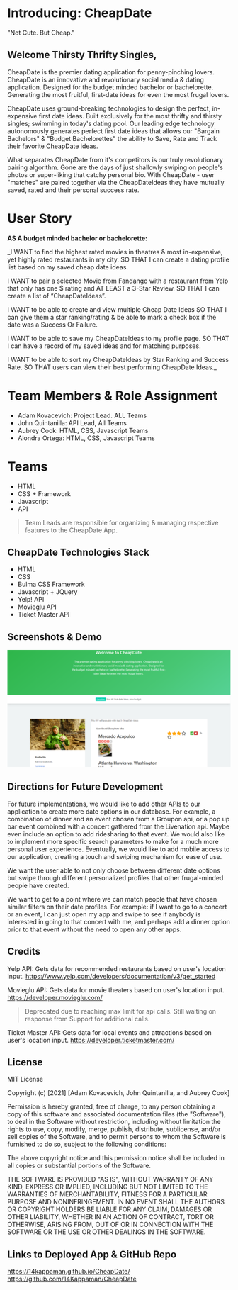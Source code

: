 # Introducing: CheapDate
"Not Cute. But Cheap."

## Welcome Thirsty Thrifty Singles, 

CheapDate is the premier dating application for penny-pinching lovers. CheapDate is an innovative and revolutionary social media & dating application. Designed for the budget minded bachelor or bachelorette.  Generating the most fruitful, first-date ideas for even the most frugal lovers.

CheapDate uses ground-breaking technologies to design the perfect, in-expensive first date ideas. Built exclusively for the most thrifty and thirsty singles; swimming in today's dating pool. Our leading edge technology autonomously generates perfect first date ideas that allows our "Bargain Bachelors" & "Budget Bachelorettes" the ability to Save, Rate and Track their favorite CheapDate ideas.   

What separates CheapDate from it's competitors is our truly revolutionary pairing algorithm. Gone are the days of just shallowly swiping on people's photos or super-liking that catchy personal bio. With CheapDate - user "matches" are paired together via the CheapDateIdeas they have mutually saved, rated and their personal success rate.

# User Story
**AS A budget minded bachelor or bachelorette:**

_I WANT to find the highest rated movies in theatres & most in-expensive, yet highly rated restaurants in my city. 
SO THAT I can create a dating profile list based on my saved cheap date ideas. 

I WANT to pair a selected Movie from Fandango with a restaurant from Yelp that only has one $ rating and AT LEAST a 3-Star Review.
SO THAT I can create a list of “CheapDateIdeas”.

I WANT to be able to create and view multiple Cheap Date Ideas 
SO THAT I can give them a star ranking/rating & be able to mark a check box if the date was a Success Or Failure.

I WANT to be able to save my CheapDateIdeas to my profile page.
SO THAT I can have a record of my saved ideas and for matching purposes. 

I WANT to be able to sort my CheapDateIdeas by Star Ranking and Success Rate.
SO THAT users can view their best performing CheapDate Ideas._ 

# Team Members & Role Assignment

- Adam Kovacevich: Project Lead. ALL Teams
- John Quintanilla: API Lead, All Teams
- Aubrey Cook: HTML, CSS, Javascript Teams
- Alondra Ortega: HTML, CSS, Javascript Teams

# Teams
- HTML
- CSS + Framework
- Javascript
- API
>Team Leads are responsible for organizing & managing respective features to the CheapDate App.

## CheapDate Technologies Stack
- HTML
- CSS
- Bulma CSS Framework
- Javascript + JQuery
- Yelp! API
- Movieglu API
- Ticket Master API

## Screenshots & Demo
![CheapDateScreenShot](./assets/images/CheapDateScreen2.png)
## Directions for Future Development
For future implementations, we would like to add other APIs to our application to create more date options in our database. For example, a combination of dinner and an event chosen from a Groupon api, or a pop up bar event combined with
a concert gathered from the Livenation api. Maybe even include an option to add ridesharing to that event.
We would also like to implement more specific search parameters to make for a much more personal user experience. 
Eventually, we would like to add mobile access to our application, creating a touch and swiping mechanism for ease of use.

We want the user able to not only choose between different date options but swipe through different personalized profiles that other frugal-minded people have created.

We want to get to a point where we can match people that have chosen similar filters on their date profiles. For example: if I want to go to a concert or an event, I can just open my app and swipe to see if anybody is interested in going
to that concert with me, and perhaps add a dinner option prior to that event without the need to open any other apps. 

## Credits

Yelp API: Gets data for recommended restaurants based on user's location input.
https://www.yelp.com/developers/documentation/v3/get_started

Movieglu API: Gets data for movie theaters based on user's location input. 
https://developer.movieglu.com/
>Deprecated due to reaching max limit for api calls. Still waiting on response from Support for additional calls.

Ticket Master API: Gets data for local events and attractions based on user's location input.
https://developer.ticketmaster.com/

## License
MIT License

Copyright (c) [2021] [Adam Kovacevich, John Quintanilla, and Aubrey Cook]

Permission is hereby granted, free of charge, to any person obtaining a copy
of this software and associated documentation files (the "Software"), to deal
in the Software without restriction, including without limitation the rights
to use, copy, modify, merge, publish, distribute, sublicense, and/or sell
copies of the Software, and to permit persons to whom the Software is
furnished to do so, subject to the following conditions:

The above copyright notice and this permission notice shall be included in all
copies or substantial portions of the Software.

THE SOFTWARE IS PROVIDED "AS IS", WITHOUT WARRANTY OF ANY KIND, EXPRESS OR
IMPLIED, INCLUDING BUT NOT LIMITED TO THE WARRANTIES OF MERCHANTABILITY,
FITNESS FOR A PARTICULAR PURPOSE AND NONINFRINGEMENT. IN NO EVENT SHALL THE
AUTHORS OR COPYRIGHT HOLDERS BE LIABLE FOR ANY CLAIM, DAMAGES OR OTHER
LIABILITY, WHETHER IN AN ACTION OF CONTRACT, TORT OR OTHERWISE, ARISING FROM,
OUT OF OR IN CONNECTION WITH THE SOFTWARE OR THE USE OR OTHER DEALINGS IN THE
SOFTWARE.


## Links to Deployed App & GitHub Repo
https://14kappaman.github.io/CheapDate/
https://github.com/14Kappaman/CheapDate
